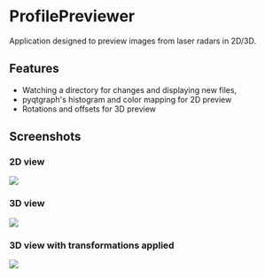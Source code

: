 # ProfilePreviewer
Application designed to preview images from laser radars in 2D/3D.

## Features
- Watching a directory for changes and displaying new files,
- pyqtgraph's histogram and color mapping for 2D preview
- Rotations and offsets for 3D preview

## Screenshots
### 2D view
![](https://i.imgur.com/PJETyBo.png)
### 3D view
![](https://i.imgur.com/vbivj0u.png)
### 3D view with transformations applied
![](https://i.imgur.com/7D4JbJN.png)

